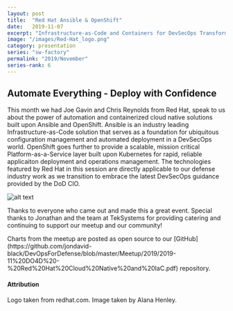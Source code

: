```yaml
---
layout: post
title:  "Red Hat Ansible & OpenShift"
date:   2019-11-07
excerpt: "Infrastructure-as-Code and Containers for DevSecOps Transformation"
image: "/images/Red-Hat_logo.png"
category: presentation
series: "sw-factory"
permalink: "2019/November"
series-rank: 6
---
```


## Automate Everything - Deploy with Confidence
This month we had Joe Gavin and Chris Reynolds from Red Hat, speak to us about the power of automation and containerized cloud native solutions built upon Ansible and OpenShift.  Ansible is an industry leading Infrastructure-as-Code solution that serves as a foundation for ubiquitous configuration management and automated deployment in a DevSecOps world.  OpenShift goes further to provide a scalable, mission critical Platform-as-a-Service layer built upon Kubernetes for rapid, reliable applicaiton deployment and operations management.  The technologies featured by Red Hat in this session are directly applicable to our defense industry work as we transition to embrace the latest DevSecOps guidance provided by the DoD CIO.  

![alt text](/images/IMG_3682.jpg "Nov 2019 Meetup with Red Hat - Image by Alana Henley")

Thanks to everyone who came out and made this a great event.  Special thanks to Jonathan and the team at TekSystems for providing catering and continuing to support our meetup and our community!

<div class="box" markdown="1">
Charts from the meetup are posted as open source to our [GitHub](https://github.com/jondavid-black/DevOpsForDefense/blob/master/Meetup/2019/2019-11%20DO4D%20-%20Red%20Hat%20Cloud%20Native%20and%20IaC.pdf) repository. 
</div>

#### Attribution

Logo taken from redhat.com.  Image taken by Alana Henley.